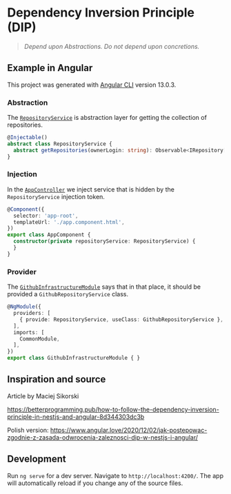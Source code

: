 # Dependency Inversion Principle (DIP)

> _Depend upon Abstractions. Do not depend upon concretions._

## Example in Angular

This project was generated with [Angular CLI](https://github.com/angular/angular-cli) version 13.0.3.

### Abstraction

The [`RepositoryService`](src/app/services/repository.service.ts) is abstraction layer for getting the collection of repositories.

```typescript
@Injectable()
abstract class RepositoryService {
  abstract getRepositories(ownerLogin: string): Observable<IRepository[]>
}
```

### Injection

In the [`AppController`](src/app/app.component.ts) we inject service that is hidden by the `RepositoryService` injection token.

```typescript
@Component({
  selector: 'app-root',
  templateUrl: './app.component.html',
})
export class AppComponent {
  constructor(private repositoryService: RepositoryService) {
  }
}
```

### Provider
The [`GithubInfrastructureModule`](src/app/github-infrastructure/github-infrastructure.module.ts) says that in that place, it should be provided a `GithubRepositoryService` class.

```typescript
@NgModule({
  providers: [
    { provide: RepositoryService, useClass: GithubRepositoryService },
  ],
  imports: [
    CommonModule,
  ],
})
export class GithubInfrastructureModule { }
```

## Inspiration and source
Article by Maciej Sikorski

https://betterprogramming.pub/how-to-follow-the-dependency-inversion-principle-in-nestjs-and-angular-8d344303dc3b

Polish version: https://www.angular.love/2020/12/02/jak-postepowac-zgodnie-z-zasada-odwrocenia-zaleznosci-dip-w-nestjs-i-angular/

## Development

Run `ng serve` for a dev server. Navigate to `http://localhost:4200/`. The app will automatically reload if you change any of the source files.
